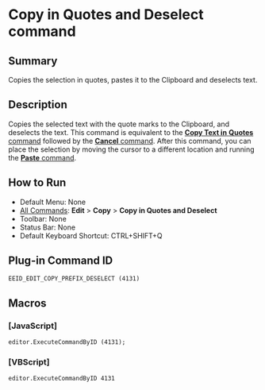 # Copy in Quotes and Deselect command

## Summary

Copies the selection in quotes, pastes it to the Clipboard and deselects
text.

## Description

Copies the selected text with the quote marks to the Clipboard, and
deselects the text.
This command is equivalent to the [**Copy Text in** **Quotes** command](edit_copy) followed by the [**Cancel** command](escape). After this command, you
can place the selection by moving the cursor to a different location
and running the [**Paste** command](edit_paste).

## How to Run

- Default Menu: None
- [All Commands](../tools/all_commands): **Edit** \> **Copy**
\> **Copy in Quotes and Deselect**
- Toolbar: None
- Status Bar: None
- Default Keyboard Shortcut: CTRL+SHIFT+Q

## Plug-in Command ID

```
EEID_EDIT_COPY_PREFIX_DESELECT (4131)
```

## Macros

### \[JavaScript\]

```
editor.ExecuteCommandByID (4131);
```

### \[VBScript\]

```
editor.ExecuteCommandByID 4131
```
